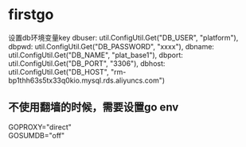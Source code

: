 # firstgo
设置db环境变量key
dbuser: util.ConfigUtil.Get("DB_USER", "platform"),
dbpwd:  util.ConfigUtil.Get("DB_PASSWORD", "xxxx"),
dbname: util.ConfigUtil.Get("DB_NAME", "plat_base1"),
dbport: util.ConfigUtil.Get("DB_PORT", "3306"),
dbhost: util.ConfigUtil.Get("DB_HOST", "rm-bp1thh63s5tx33q0kio.mysql.rds.aliyuncs.com")




## 不使用翻墙的时候，需要设置go env
GOPROXY="direct"  
GOSUMDB="off"   